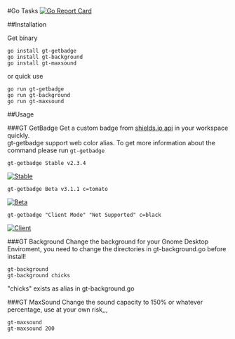 #Go Tasks
[![Go Report Card](https://goreportcard.com/badge/github.com/djap96/gotasks)](https://goreportcard.com/report/github.com/djap96/gotasks)

##Installation

Get binary
```
go install gt-getbadge
go install gt-background
go install gt-maxsound
```
or quick use
```
go run gt-getbadge
go run gt-background
go run gt-maxsound
```

##Usage


###GT GetBadge
Get a custom badge from [shields.io api](http://shields.io) in your workspace quickly.  
gt-getbadge support web color alias.
To get more information about the command please run `gt-getbadge`

```
gt-getbadge Stable v2.3.4
```
[![Stable](http://djap96.github.io/gotasks/assets/stable.svg)](#)

```
gt-getbadge Beta v3.1.1 c=tomato
```
[![Beta](http://djap96.github.io/gotasks/assets/beta.svg)](#)


```
gt-getbadge "Client Mode" "Not Supported" c=black
```
[![Client](http://djap96.github.io/gotasks/assets/client.svg)](#)

###GT Background
Change the background for your Gnome Desktop Enviroment, you need to change the directories in gt-background.go before install!

```
gt-background
gt-background chicks
```
"chicks" exists as alias in gt-background.go

###GT MaxSound
Change the sound capacity to 150% or whatever percentage, use at your own risk,,,
```
gt-maxsound
gt-maxsound 200
```
